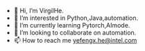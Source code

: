 - 👋 Hi, I’m VirgilHe.
- 👀 I’m interested in Python,Java,automation.
- 🌱 I’m currently learning Pytorch,AImode.
- 💞️ I’m looking to collaborate on automation.
- 📫 How to reach me yefengx.he@intel.com

<!---
Heyefeng-intel/Heyefeng-intel is a ✨ special ✨ repository because its `README.md` (this file) appears on your GitHub profile.
You can click the Preview link to take a look at your changes.
--->
